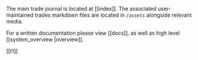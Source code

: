 
The main trade journal is located at [[index]].
The associated user-maintained trades markdown files are located in `/assets` alongside relevant media.

For a written documentation please view [[docs]], as well as high level [[system_overview |overview]]. 

[[t1]]

